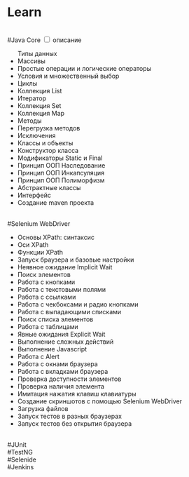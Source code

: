 # Learn
<br>#Java Core
<label><input type="checkbox"/> описание</label>
	<ul>
		<checkbox>Типы данных </checkbox>
		<li>Массивы </li>
		<li>Простые операции и логические операторы </li>
		<li>Условия и множественный выбор</li>
		<li>Циклы </li>
		<li>Коллекция List </li>
		<li>Итератор </li>
		<li>Коллекция Set</li>
		<li>Коллекция Map </li>
		<li>Методы </li>
		<li>Перегрузка методов </li>
		<li>Исключения </li>
		<li>Классы и объекты</li>
		<li>Конструктор класса </li>
		<li>Модификаторы Static и Final</li>
		<li>Принцип ООП Наследование</li>
		<li>Принцип ООП Инкапсуляция</li>
		<li>Принцип ООП Полиморфизм</li>
		<li>Абстрактные классы </li>
		<li>Интерфейс</li>
		<li>Создание maven проекта</li>
	</ul>
<br>#Selenium WebDriver
<ul>
		<li>Основы XPath: синтаксис</li>
		<li>Оси XPath</li>
		<li>Функции XPath </li>
		<li>Запуск браузера и базовые настройки </li>
		<li>Неявное ожидание Implicit Wait</li>
		<li>Поиск элементов </li>
		<li>Работа с кнопками </li>
		<li>Работа с текстовыми полями </li>
		<li>Работа с ссылками </li>
		<li>Работа с чекбоксами и радио кнопками</li>
		<li>Работа с выпадающими списками</li>
		<li>Поиск списка элементов </li>
		<li>Работа с таблицами </li>
		<li>Явные ожидания Explicit Wait </li>
		<li>Выполнение сложных действий</li>
		<li>Выполнение Javascript</li>
		<li>Работа с Alert</li>
		<li>Работа с окнами браузера</li>
		<li>Работа с вкладками браузера</li>
		<li>Проверка доступности элементов</li>
		<li>Проверка наличия элемента</li>
		<li>Имитация нажатия клавиш клавиатуры</li>
		<li>Создание скриншотов с помощью Selenium WebDriver </li>
		<li>Загрузка файлов </li>
		<li>Запуск тестов в разных браузерах</li>
		<li>Запуск тестов без открытия браузера</li>
	</ul>
<br>#JUnit
<br>#TestNG
<br>#Selenide
<br>#Jenkins
